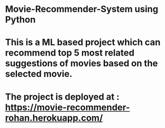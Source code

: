 # Movie-Recommender-System using Python

# This is a ML based project which can recommend top 5 most related suggestions of movies based on the selected movie.

# The project is deployed at : https://movie-recommender-rohan.herokuapp.com/

